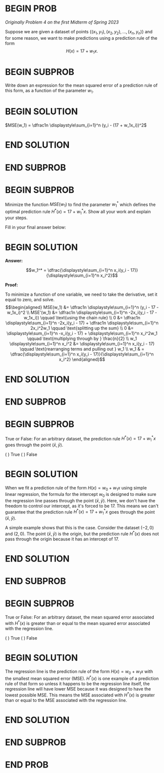# BEGIN PROB

<i>Originally Problem 4 on the first Midterm of Spring 2023</i>

Suppose we are given a dataset of points $\{(x_1, y_1), (x_2, y_2), \dots, (x_n, y_n)\}$ and for some reason, we want to make predictions using a prediction rule of the form $$H(x) = 17 + w_1x.$$

# BEGIN SUBPROB

Write down an expression for the mean squared error of a
prediction rule of this form, as a function of the parameter $w_1$.

# BEGIN SOLUTION

$MSE(w_1) = \dfrac1n \displaystyle\sum_{i=1}^n (y_i - (17 + w_1x_i))^2$

# END SOLUTION

# END SUBPROB

# BEGIN SUBPROB

Minimize the function $MSE(w_1)$ to find the parameter $w_1^*$ which defines the optimal prediction rule $H^*(x) = 17 + w_1^*x$. Show all your work and explain your steps.

Fill in your final answer below: 

# BEGIN SOLUTION
**Answer:**

$$w_1^* = \dfrac{\displaystyle\sum_{i=1}^n x_i(y_i - 17)}{\displaystyle\sum_{i=1}^n x_i^2}$$

**Proof:** 

To minimize a function of one variable, we need to take the derivative, set it equal to zero, and solve. $$\begin{aligned} MSE(w_1) &= \dfrac1n \displaystyle\sum_{i=1}^n (y_i - 17 - w_1x_i)^2 \\ MSE'(w_1) &= \dfrac1n \displaystyle\sum_{i=1}^n -2x_i(y_i - 17 - w_1x_i)) \qquad \text{using the chain rule} \\ 0 &= \dfrac1n \displaystyle\sum_{i=1}^n -2x_i(y_i - 17) + \dfrac1n \displaystyle\sum_{i=1}^n 2x_i^2w_1 \qquad \text{splitting up the sum} \\ 0 &=  \displaystyle\sum_{i=1}^n -x_i(y_i - 17) +  \displaystyle\sum_{i=1}^n x_i^2w_1 \qquad \text{multiplying through by } \frac{n}{2} \\ w_1 \displaystyle\sum_{i=1}^n x_i^2 &=  \displaystyle\sum_{i=1}^n x_i(y_i - 17)   \qquad \text{rearranging terms and pulling out } w_1 \\ w_1 & = \dfrac{\displaystyle\sum_{i=1}^n x_i(y_i - 17)}{\displaystyle\sum_{i=1}^n x_i^2} \end{aligned}$$


# END SOLUTION

# END SUBPROB 

# BEGIN SUBPROB

True or False: For an arbitrary dataset, the prediction rule $H^*(x) = 17 + w_1^*x$ goes through the point $(\bar x, \bar y)$.

( ) True 
( ) False

# BEGIN SOLUTION

When we fit a prediction rule of the form $H(x) = w_0+w_1x$ using simple linear regression, the formula for the intercept $w_0$ is designed to make sure the regression line passes through the point $(\bar x, \bar y)$. Here, we don't have the freedom to control our intercept, as it's forced to be $17$. This means we can't guarantee that the prediction rule $H^*(x) = 17 + w_1^*x$ goes through the point $(\bar x, \bar y)$.

A simple example shows that this is the case. Consider the dataset $(-2, 0)$ and $(2, 0)$. The point $(\bar x, \bar y)$ is the origin, but the prediction rule $H^*(x)$ does not pass through the origin because it has an intercept of $17$.

# END SOLUTION

# END SUBPROB 

# BEGIN SUBPROB

True or False: For an arbitrary dataset, the mean squared error associated with $H^*(x)$ is greater than or equal to the mean squared error associated with the regression line.

( ) True 
( ) False

# BEGIN SOLUTION

The regression line is the prediction rule of the form $H(x) = w_0+w_1x$ with the smallest mean squared error (MSE). $H^*(x)$ is one example of a prediction rule of that form so unless it happens to be the regression line itself, the regression line will have lower MSE because it was designed to have the lowest possible MSE. This means the MSE associated with $H^*(x)$ is greater than or equal to the MSE associated with the regression line.

# END SOLUTION

# END SUBPROB

# END PROB